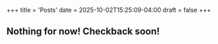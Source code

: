 +++
title = 'Posts'
date = 2025-10-02T15:25:09-04:00
draft = false
+++

## Nothing for now! Checkback soon!
